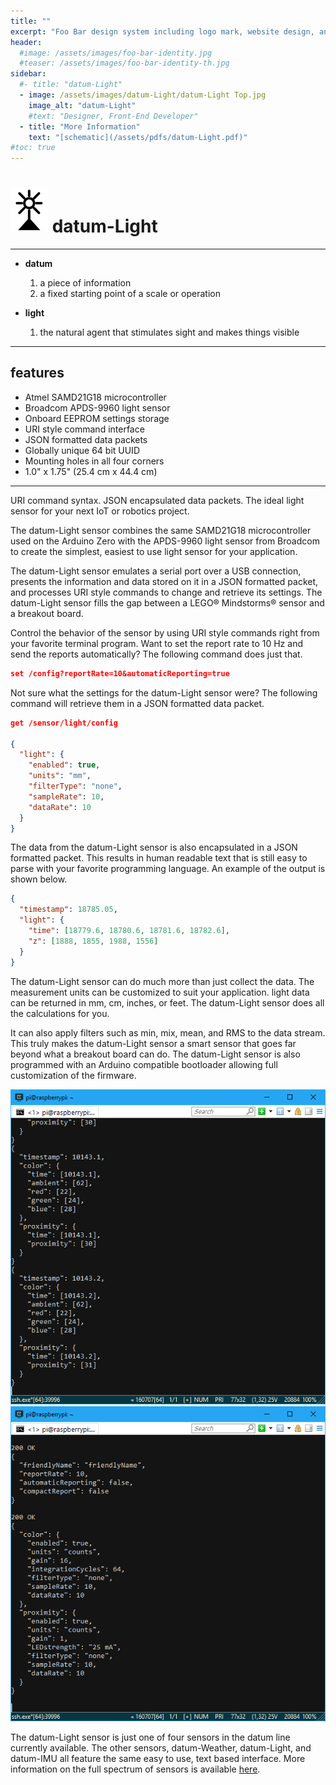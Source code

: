 ```yaml
---
title: ""
excerpt: "Foo Bar design system including logo mark, website design, and branding applications."
header:
  #image: /assets/images/foo-bar-identity.jpg
  #teaser: /assets/images/foo-bar-identity-th.jpg
sidebar:
  #- title: "datum-Light"
  - image: /assets/images/datum-Light/datum-Light Top.jpg
    image_alt: "datum-Light"
    #text: "Designer, Front-End Developer"
  - title: "More Information"
    text: "[schematic](/assets/pdfs/datum-Light.pdf)"
#toc: true
---
```

![alt text](/assets/images/datumLogo-small.png) datum-Light
===  

---
- **datum**
   1. a piece of information
   1. a fixed starting point of a scale or operation

- **light**
   1. the natural agent that stimulates sight and makes things visible

---
## features
  - Atmel SAMD21G18 microcontroller
  - Broadcom APDS-9960 light sensor
  - Onboard EEPROM settings storage
  - URI style command interface
  - JSON formatted data packets
  - Globally unique 64 bit UUID
  - Mounting holes in all four corners
  - 1.0" x 1.75" (25.4 cm x 44.4 cm)

---
URI command syntax. JSON encapsulated data packets. The ideal light sensor for your next IoT or robotics project.

The datum-Light sensor combines the same SAMD21G18 microcontroller used on the Arduino Zero with the APDS-9960 light sensor from Broadcom to create the simplest, easiest to use light sensor for your application.

The datum-Light sensor emulates a serial port over a USB connection, presents the information and data stored on it in a JSON formatted packet, and processes URI style commands to change and retrieve its settings. The datum-Light sensor fills the gap between a LEGO&reg; Mindstorms&reg; sensor and a breakout board.

Control the behavior of the sensor by using URI style commands right from your favorite terminal program.  Want to set the report rate to 10 Hz and send the reports automatically?  The following command does just that.

```json
set /config?reportRate=10&automaticReporting=true
```

Not sure what the settings for the datum-Light sensor were?  The following command will retrieve them in a JSON formatted data packet.

```json
get /sensor/light/config

{
  "light": {
    "enabled": true,
    "units": "mm",
    "filterType": "none",
    "sampleRate": 10,
    "dataRate": 10
  }
}
```

The data from the datum-Light sensor is also encapsulated in a JSON formatted packet.  This results in human readable text that is still easy to parse with your favorite programming language.  An example of the output is shown below.

```json
{
  "timestamp": 18785.05,
  "light": {
    "time": [18779.6, 18780.6, 18781.6, 18782.6],
    "z": [1888, 1855, 1988, 1556]
  }
}
```

The datum-Light sensor can do much more than just collect the data.  The measurement units can be customized to suit your application.  light data can be returned in mm, cm, inches, or feet.  The datum-Light sensor does all the calculations for you.

It can also apply filters such as min, mix, mean, and RMS to the data stream.  This truly makes the datum-Light sensor a smart sensor that goes far beyond what a breakout board can do.  The datum-Light sensor is also programmed with an Arduino compatible bootloader allowing full customization of the firmware.


![alt text](/assets/images/datum-Light/datum-Light-Data1.png "J&J Studios ")
![alt text](/assets/images/datum-Light/datum-Light-Data2.png "J&J Studios ")

The datum-Light sensor is just one of four sensors in the datum line currently available.  The other sensors, datum-Weather, datum-Light, and datum-IMU all feature the same easy to use, text based interface.  More information on the full spectrum of sensors is available [here](https://jandjstudios.github.io/datasheets/datumInformation.pdf).
